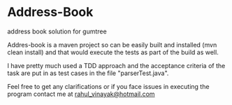 # Address-Book
address book solution for gumtree

Addres-book is a maven project so can be easily built and installed (mvn clean install) and that would execute the tests as part of the build as well. 

I have pretty much used a TDD approach and the acceptance criteria of the task are put in as test cases in the file "parserTest.java".

Feel free to get any clarifications or if you face issues in executing the program contact me at rahul_vinayak@hotmail.com
